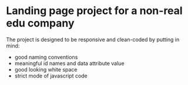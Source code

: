 # Landing page project for a non-real edu company

The project is designed to be responsive and clean-coded by putting in mind:
  - good naming conventions
  - meaningful id names and data attribute value
  - good looking white space
  - strict mode of javascript code